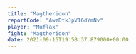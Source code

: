 ```yaml
---
title: "Magtheridon"
reportCode: "AwzDtkJpV16dYmNv"
player: "Muflax"
fight: "Magtheridon"
date: 2021-09-15T19:58:37.879000+00:00
---
```

